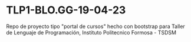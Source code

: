 # TLP1-BLO.GG-19-04-23
Repo de proyecto tipo "portal de cursos" hecho con bootstrap para Taller de Lenguaje de Programación, Instituto Politecnico Formosa - TSDSM

